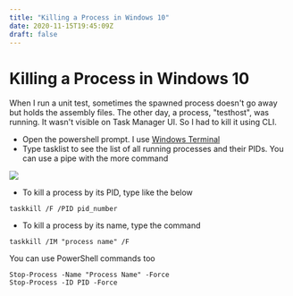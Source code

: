 ```yaml
---
title: "Killing a Process in Windows 10"
date: 2020-11-15T19:45:09Z
draft: false
---
```

# Killing a Process in Windows 10

When I run a unit test, sometimes the spawned process doesn't go away but holds the assembly files. The other day, a process, "testhost", was running. It wasn't visible on Task Manager UI. So I had to kill it using CLI.

* Open the powershell prompt. I use [Windows Terminal](https://devblogs.microsoft.com/commandline/introducing-windows-terminal/)
* Type tasklist to see the list of all running processes and their PIDs. You can use a pipe with the more command

![](.gitbook/assets/image%20%2815%29.png)

* To kill a process by its PID, type like the below

```text
taskkill /F /PID pid_number
```

* To kill a process by its name, type the command

```text
taskkill /IM "process name" /F
```

You can use PowerShell commands too

```text
Stop-Process -Name "Process Name" -Force
Stop-Process -ID PID -Force
```

